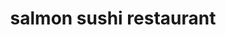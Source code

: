 ---
layout: place
title: "salmon sushi restaurant"
permalink: /new-york/staten-island/salmon-sushi-restaurant.html
stateAbbr: NY
stateName: New York
cityName: Staten Island
seo:
  name: "salmon sushi restaurant"
  type: Restaurant
  links: null
description: "salmon sushi restaurant serves delicious sushi in Staten Island, New York. Try fresh Japanese dishes for a great dining experience. "
place_id: ChIJtfFjmHJPwokRE4a9GAN1_fE
photos:
  - name: >-
      places/ChIJtfFjmHJPwokRE4a9GAN1_fE/photos/AeeoHcJLe3glxC-pqHtM1eAwYg7fNICnZCskRjw2eD8-MMEqbzkmBoM71ccYu-GLCE6czucB9LGDn1X5o_WrQWZRKX8Na8AClYoXnMtPqDo4Sqkq7R8IQS3rkgEXO-uqIy0aHwxcxil3SG4O3CAfg9JymffY3WM875sgcssFCMjaeRyDbk3_6YGDlzFdM_8uyxCr-DUgi1V5mVuRhdEOkz9IdyvJBzSqk8MEAMe32qu49UtyCermRTyz_CrE7KQREcSEVOJz_vUzUxTmLWbdgycXUyC0rDEIH0Pl4kzejftW2wSwOQM7FrPIouT225DfiX-lVWzhCwrw_mrgfIsaIuzaddPKX5u8CrZQ-26nmibHRLO60q87IniXZKu7Gc2_KMLougsNMel7JIuW8DKqMyLvSyjAARTa2_rdOzhUY06rWlU1o8I
    widthPx: 3264
    heightPx: 1836
    authorAttributions:
      - displayName: Shady Mesiha
        uri: https://maps.google.com/maps/contrib/115900151139317936286
        photoUri: >-
          https://lh3.googleusercontent.com/a/ACg8ocLAmLP8EwxyPVX9a4FgK6Zp-ogbgx1-ejO5cxPDdLjgUNo9vg=s100-p-k-no-mo
    flagContentUri: >-
      https://www.google.com/local/imagery/report/?cb_client=maps_api_places.places_api&image_key=!1e10!2sCIHM0ogKEICAgIDk5vutywE&hl=en-US
    googleMapsUri: >-
      https://www.google.com/maps/place//data=!3m4!1e2!3m2!1sCIHM0ogKEICAgIDk5vutywE!2e10!4m2!3m1!1s0x89c24f729863f1b5:0xf1fd750318bd8613
  - name: >-
      places/ChIJtfFjmHJPwokRE4a9GAN1_fE/photos/AeeoHcIJC8UDzKHNilYOxUC2iBHG5t7lDZ_J_AZlsIDBjZ6e5b0Hn6CyseeuInDCUj6adAfkyv8GF-RCff2z6utD_rNr1HVrHX33eckyO9iyahKAncau17yCyk4rj7cp2jGcPdACeQGo9718k7tJcaWvtmDr74AokN-4ep3rgrVVni2m4_rB02ACFO1fW_eXHOqSSCeafpCw8MMVrSgesl2XnOr88dwKpnMv8LJfuhmsiyot8aZ705UZdMwMoHaZ-4DQDubQJmFQMF0NGR-3-8nquFINaesNigkqwVjFqWIL82R8Hw
    widthPx: 3024
    heightPx: 4032
    authorAttributions:
      - displayName: salmon sushi restaurant
        uri: https://maps.google.com/maps/contrib/113082357703417845880
        photoUri: >-
          https://lh3.googleusercontent.com/a/ACg8ocJaIKlFhTLfy0tXWA6XXAR5CyzkARJqR8pfev96A5lAfRDekA=s100-p-k-no-mo
    flagContentUri: >-
      https://www.google.com/local/imagery/report/?cb_client=maps_api_places.places_api&image_key=!1e10!2sAF1QipMLpfPbrLESNvl_WwnZuaAzgHRufydmwGJtrLfD&hl=en-US
    googleMapsUri: >-
      https://www.google.com/maps/place//data=!3m4!1e2!3m2!1sAF1QipMLpfPbrLESNvl_WwnZuaAzgHRufydmwGJtrLfD!2e10!4m2!3m1!1s0x89c24f729863f1b5:0xf1fd750318bd8613
  - name: >-
      places/ChIJtfFjmHJPwokRE4a9GAN1_fE/photos/AeeoHcKeRC39TYdDn2SHHbROPNqdA07YOWgIdsbkJ6f3sDWnpKLTeZhndvIIcutGfeFvqt12J_6K0qNtB2-ZZmmTbpqZ3irXx5d1vL5npxFgmx2rwYbPYQIKRAYlNrm2EL2LplSm2LpWvb0EXIABdhpHOdau2EDfPn_XKqO_Y2lWrLcOh_olJc8P0ZarcmU3GhR3G5tk-9Xvb0Z_NL7DFEW8jzGfAnrkSe3IO2V22tDMoRyZO7han_yo0TnodViagp4rWZ_Plf1H42kcGFt4bzJH0-HwfiWo41EswBMd2HUMqtIyKgLBDJoh7MqvPrrxZNu1b36o6GZw14XpDwmalI6xI7jIHLP6yfXMoglcsRb04f1GfmR-gWh2V7uHXwJlDnwIkohbxaMBEATgqVMKVew0FzitbwwTXNqekgi6jqg2uU4wSeA1I60GQAmRe2lqkxkC
    widthPx: 4000
    heightPx: 3000
    authorAttributions:
      - displayName: Bussara Siripokanon
        uri: https://maps.google.com/maps/contrib/102767577321596983727
        photoUri: >-
          https://lh3.googleusercontent.com/a-/ALV-UjW562X-ef99oqOANux2PSVJ-xAO9MHtcLi3hOJ2130nul_RVL7b=s100-p-k-no-mo
    flagContentUri: >-
      https://www.google.com/local/imagery/report/?cb_client=maps_api_places.places_api&image_key=!1e10!2sCIABIhADycKz6hLSOmf8UzEADjZh&hl=en-US
    googleMapsUri: >-
      https://www.google.com/maps/place//data=!3m4!1e2!3m2!1sCIABIhADycKz6hLSOmf8UzEADjZh!2e10!4m2!3m1!1s0x89c24f729863f1b5:0xf1fd750318bd8613
  - name: >-
      places/ChIJtfFjmHJPwokRE4a9GAN1_fE/photos/AeeoHcKDmzJQCBBBiVMhgfWACGX54PKpkRHWSffF5hVSmfl31Kd6TUnGNAW72sx03Umjk5jlrjvRHJB-pq8tnwf994LZbmCtbsu3OoQOBzVmYibRNkArsSkUoJCgf5X0pAGFOG7NNeiMXVaB48tNtBzESvgr8P0XgSCd5dtStP1Z_cyn3QiGYTAbtvtcuOKBASlYKUaH1Z0PbhBN-3ycWR7hOwtnr6p_TVEB712z_bVjqtW4zeYQUdCaj-C07xWDiXrEU9jQYSpX-4KEMrIY7UsifmVbYdsn9_O6sG4FrFJ7X8O3cVRlMF5t67wP5AB0ad7inQ-XSpbceljBGrd-FpxhmJpUKFTYVFMt8RRNe5078fxR9Bzyt_lTdJYEp2n01HlY9WFO7oJmclfx79Si3VQ6-2c8Elnd3GdtqifQODzF64OVN5TP
    widthPx: 3024
    heightPx: 4032
    authorAttributions:
      - displayName: Ross
        uri: https://maps.google.com/maps/contrib/112800053869162446708
        photoUri: >-
          https://lh3.googleusercontent.com/a-/ALV-UjV-ULexZES-x5c9vmSDZP03x2L6bEi8RQya4_7mw6ZHGU2nfcM=s100-p-k-no-mo
    flagContentUri: >-
      https://www.google.com/local/imagery/report/?cb_client=maps_api_places.places_api&image_key=!1e10!2sCIHM0ogKEICAgIC3gLeqggE&hl=en-US
    googleMapsUri: >-
      https://www.google.com/maps/place//data=!3m4!1e2!3m2!1sCIHM0ogKEICAgIC3gLeqggE!2e10!4m2!3m1!1s0x89c24f729863f1b5:0xf1fd750318bd8613
  - name: >-
      places/ChIJtfFjmHJPwokRE4a9GAN1_fE/photos/AeeoHcItnLfolKdFvRlGpBq_OvovJu9o055T02uzxQkUSqzg9xP3iKG7jalnuVY5sF43AZZvRW51Ejfu1ms5CIeaTjz8sSgM7rwNSVqK4rS4HdwWc_ZvcEMemm1SOeCwi3HRH2gWx6crYRVaHT-LQRIxgfbakgcVRVTfuzzirBqAF7BMUWz9ZJpFQ5zngIhoeLd9SZOINwJNJmSfwZd7m_VRY_wIiSqkzP8K-0aKNx6XpRUvXJsAWusDw1Myz0Gch6Au2AhGscbviZLTQAravJXx79KzzA4YqMPvq0AVmPPFt-G-12WBi3sgg6jweufoQ1pXfTa2mfHAoc-APbcKEKCbDXxLrZJ8LrHT_JRkSGk4MMsLHaO3f0dBfAYd0mfaUjCZpBm0E2mFBI-Y1HuTwpZ_ExGppTZvdiS24XN-kyCf8VU
    widthPx: 4032
    heightPx: 3024
    authorAttributions:
      - displayName: Roberto Puac
        uri: https://maps.google.com/maps/contrib/114616040827027699068
        photoUri: >-
          https://lh3.googleusercontent.com/a/ACg8ocJsetwFcjhYdQajax2tR_x3q_saESQ4OdO6qFbr9ZGqYHLAug=s100-p-k-no-mo
    flagContentUri: >-
      https://www.google.com/local/imagery/report/?cb_client=maps_api_places.places_api&image_key=!1e10!2sCIHM0ogKEICAgID945OzRg&hl=en-US
    googleMapsUri: >-
      https://www.google.com/maps/place//data=!3m4!1e2!3m2!1sCIHM0ogKEICAgID945OzRg!2e10!4m2!3m1!1s0x89c24f729863f1b5:0xf1fd750318bd8613
  - name: >-
      places/ChIJtfFjmHJPwokRE4a9GAN1_fE/photos/AeeoHcK2Zstj_gHeX91sZmtnmnI9yl8SYsn-WS1duxvW3Bn6VskTg_AOMyvBQDeR-5hlk-Yt6SikwHTxiRkTi9g9kG29l_dbMqvFzuryRKscWryrchGfu5_pT43qyT1a2WC_zPVYoVTcZQZ7GhNl-vsfB2LRNz8z3YtW7WYt0r5aEJatilf9DBT88BaOi4vNCA0aMPk72bctypgjYyzJWN-M12cLXQVq5L0roZrPMRqqrdqlXDwY3zCywxwnJWQLvJfjH3DDFMCO70wimxXVncxDuGaIw86U3coKCKFTc-8EEcookSvyMsiUrPHeY8quFJHRt6dM-1d3X24McZXoCaElfg5P6LUulQcnO9JnQstb7qbCJykoDMkZDSvAin5rbW8YCj5KqqmLZl710Ax_aqBEvxyE7zRHHVmFecZJMu7PHDMMla8
    widthPx: 3024
    heightPx: 4032
    authorAttributions:
      - displayName: Mandy Wang
        uri: https://maps.google.com/maps/contrib/107130811993006199623
        photoUri: >-
          https://lh3.googleusercontent.com/a/ACg8ocLwiSSAngZIK9-FGeveESWsa-Z3RO3l8CzpDGuboAVWjBv_bg=s100-p-k-no-mo
    flagContentUri: >-
      https://www.google.com/local/imagery/report/?cb_client=maps_api_places.places_api&image_key=!1e10!2sCIHM0ogKEICAgIDehsv8_gE&hl=en-US
    googleMapsUri: >-
      https://www.google.com/maps/place//data=!3m4!1e2!3m2!1sCIHM0ogKEICAgIDehsv8_gE!2e10!4m2!3m1!1s0x89c24f729863f1b5:0xf1fd750318bd8613
  - name: >-
      places/ChIJtfFjmHJPwokRE4a9GAN1_fE/photos/AeeoHcLv-nKtYDh5b-2aW85cnjOKe-XMrFX8A3yMwwzLA4drvHpo8Qz9N6BlZGG8NY_W-nlZZLDqoesJaUL_b9_QU7R-uBR3O4pnxPi26slILyRr7HBZIkAjsbZkyxQggpiOo7u86aRgn47dMyycdcB3UqD66L4ImniUh1DANciGCpcBSaVrAjwpnuQujGTnT0mlNJYpVwcD-5NNfeTgRZBRXHLsgPYkoZqVjCX4pnWAWMy-bhlOjyc-IiAhWGdNrwproUPNMgWK0UJ5700ZAdnfrAWb5k4_oQT7l1A2caAAssnqpcpVPKi0PCkGLkIxKwbKUqBtJOSXzWXbD2TbTXt_oqnmz5L8_yPlmhCE8S8KkFjod-gwXmdGkExVs1Hmt6Nqx0LQH7u2j43G6RlVWussDE98mua-VPmtujRwk3Wf_7NiQ9w
    widthPx: 3024
    heightPx: 4032
    authorAttributions:
      - displayName: J. B.
        uri: https://maps.google.com/maps/contrib/107204877750885066011
        photoUri: >-
          https://lh3.googleusercontent.com/a/ACg8ocK1d9j8exU4Xl2yVKM16A9YwgKZPilo81GNMf5Hi7_hD_JObw41=s100-p-k-no-mo
    flagContentUri: >-
      https://www.google.com/local/imagery/report/?cb_client=maps_api_places.places_api&image_key=!1e10!2sCIHM0ogKEICAgIDmru_3qwE&hl=en-US
    googleMapsUri: >-
      https://www.google.com/maps/place//data=!3m4!1e2!3m2!1sCIHM0ogKEICAgIDmru_3qwE!2e10!4m2!3m1!1s0x89c24f729863f1b5:0xf1fd750318bd8613
  - name: >-
      places/ChIJtfFjmHJPwokRE4a9GAN1_fE/photos/AeeoHcKqm4E2JnNbFsvmBr4HMM3QFu_GwRluc_81ghkoExVyx6kWdNv4ootdIukSQnSmp3xY3_V_CM7yOKdpCW6OjEHx8JVWrxrlOLgFtrQ9eMMeyhY1jEhnjFSsXQYTHU9RLo3yKWcV8B6QEeNRQSy0AaozfPcBEZvkuY4D27EYT1H6nDSXc_0bGOWh9MPMkHY47xtVMuUyOKl8uWSjPq-WpzTqbQt9yHbQfk4Tb1iKvY0XUgXKiwrDTvq0x4yc5ySejwi9qBdk6kskT7B7JSP_0eaXj7Z-tIMiTRZJ74zk9wgVb6RuI-4GO0aOhuWUWBJ_g43KFv4ddb0x3c8FhrTyiGi6VBrW_6048_Ya7MKV_JyEq1cUy6Qsmp4gHmMIq_dpBerHTe8-weHe8LPDHG5mU60SH0qpnWbMV5Zt-z0mMIJkjjnl
    widthPx: 1175
    heightPx: 882
    authorAttributions:
      - displayName: Bernie Alvarez
        uri: https://maps.google.com/maps/contrib/110757331685734349635
        photoUri: >-
          https://lh3.googleusercontent.com/a-/ALV-UjXUqINmhLkbjl-3FFtayL7MJPs13Vx9v_3zsLvFU--q9SY5Sv6r=s100-p-k-no-mo
    flagContentUri: >-
      https://www.google.com/local/imagery/report/?cb_client=maps_api_places.places_api&image_key=!1e10!2sCIHM0ogKEICAgICuiZ_j3wE&hl=en-US
    googleMapsUri: >-
      https://www.google.com/maps/place//data=!3m4!1e2!3m2!1sCIHM0ogKEICAgICuiZ_j3wE!2e10!4m2!3m1!1s0x89c24f729863f1b5:0xf1fd750318bd8613
  - name: >-
      places/ChIJtfFjmHJPwokRE4a9GAN1_fE/photos/AeeoHcJvtp5VptmaMg-XMFWWE7AmhndEOAfKwc9bwYvv1qm3zaGtZqgu5ikJ9exoc5k6_ritnECGdq5WaqtKPS7ky9idHrYlFzFHbCczZ4pCgpkJO_6pUaduG9LK_be0YppduVKf7h0f-H7JmPcqNS4IcRVoXz3Umfbl4SDUL976mXjV_wPBCNcgKEuN43lFg8tEfvHdjbgFXkEX1iMkGVQCwtJIOyo8VeeNAmWH-C7GJKDo3egU5fleHw2URIROTAUOd9aJ5QtgztechWI2tTTMHuqWNi8NCVSg6htWz5oE_vqUeM9-60xFbX8x3tnDgzZrJaOdTuuI2R0dWCcRf8ovsK5N2_K1V9a78eZB1MRp4IkmtKUGEq_4MKQ-1M6LV1PiVNyIRXsp5Qx6bIHNh63tq8NndOD2PNMNWBMEdYpYCE_ahNoz
    widthPx: 1276
    heightPx: 1702
    authorAttributions:
      - displayName: SALMON SUSHI
        uri: https://maps.google.com/maps/contrib/110893507706768445725
        photoUri: >-
          https://lh3.googleusercontent.com/a-/ALV-UjWARRzdpobCF5z8a-2azLp_aJDEkF894Vo5Fza2PnMEo9_PC6Y=s100-p-k-no-mo
    flagContentUri: >-
      https://www.google.com/local/imagery/report/?cb_client=maps_api_places.places_api&image_key=!1e10!2sCIHM0ogKEICAgIDmnb_y0AE&hl=en-US
    googleMapsUri: >-
      https://www.google.com/maps/place//data=!3m4!1e2!3m2!1sCIHM0ogKEICAgIDmnb_y0AE!2e10!4m2!3m1!1s0x89c24f729863f1b5:0xf1fd750318bd8613
  - name: >-
      places/ChIJtfFjmHJPwokRE4a9GAN1_fE/photos/AeeoHcKfBqaHhqyn2RUMgE8w3F48QudvP4qsnH9DRlhhDVIWLz6Ybo6ZUI8wzHhklc0Ecpw7hqmHYbCOMLlSZjhVvDBn4JKS1GYUAIqErZYivNZ29FYoAL6Dn0p1yNMxa7jwFlZrBABTK3_hcVDBymWrBHsuic6DkDOTTzV-40jrfl-OjRfOfDCXugFb_k-KBrz8VYMLAKuZ5uuXPAhkbpQETL9KO-tiVESSjj_fx4fooOEp5UV1B06PXRTxITra2T-qKci0jiFoE1Y3n8u8oBbXTSVWmGScmQs3G9R7iy9Xgyk1JA
    widthPx: 800
    heightPx: 500
    authorAttributions:
      - displayName: OMG Juice Bar & Grill
        uri: https://maps.google.com/maps/contrib/102017401666555550662
        photoUri: >-
          https://lh3.googleusercontent.com/a-/ALV-UjUY5RCbwJJyVwJ9hqTMsgA7BjBAbsRYMN36zMOgbNYXrFnvku_5=s100-p-k-no-mo
    flagContentUri: >-
      https://www.google.com/local/imagery/report/?cb_client=maps_api_places.places_api&image_key=!1e10!2sAF1QipNhw5rcUm5VLxwAm2T0GHut9Qm_DSY2yt5bP5wq&hl=en-US
    googleMapsUri: >-
      https://www.google.com/maps/place//data=!3m4!1e2!3m2!1sAF1QipNhw5rcUm5VLxwAm2T0GHut9Qm_DSY2yt5bP5wq!2e10!4m2!3m1!1s0x89c24f729863f1b5:0xf1fd750318bd8613
address: 1077 Bay St, Staten Island, NY 10305, USA
street: 1077 Bay St
city: Staten Island
state: NY
zip: '10305'
country: USA
neighborhood: Rosebank
latitude: '40.617220'
longitude: '-74.067419'
accessibility_options:
  wheelchairAccessibleParking: false
  wheelchairAccessibleEntrance: true
business_status: OPERATIONAL
name: salmon sushi restaurant
google_maps_links:
  directionsUri: >-
    https://www.google.com/maps/dir//''/data=!4m7!4m6!1m1!4e2!1m2!1m1!1s0x89c24f729863f1b5:0xf1fd750318bd8613!3e0
  placeUri: https://maps.google.com/?cid=17437221988408854035
  writeAReviewUri: >-
    https://www.google.com/maps/place//data=!4m3!3m2!1s0x89c24f729863f1b5:0xf1fd750318bd8613!12e1
  reviewsUri: >-
    https://www.google.com/maps/place//data=!4m4!3m3!1s0x89c24f729863f1b5:0xf1fd750318bd8613!9m1!1b1
  photosUri: >-
    https://www.google.com/maps/place//data=!4m3!3m2!1s0x89c24f729863f1b5:0xf1fd750318bd8613!10e5
primary_type: Sushi Restaurant
opening_hours:
  regular: null
  current: null
secondary_opening_hours:
  regular:
    weekdayDescriptions: null
    type: null
  current:
    weekdayDescriptions: null
    type: null
phone: null
price_level: null
price_range: null
rating: null
rating_count: 0
website: null
reviews: null
parking_options: null
payment_options: null
allow_dogs: null
curbside_pickup: null
delivery: null
dine_in: null
good_for_children: null
good_for_groups: null
good_for_sports: null
live_music: null
menu_for_children: null
outdoor_seating: null
reservable: null
restroom: null
serves_beer: null
serves_breakfast: null
serves_brunch: null
serves_cocktails: null
serves_coffee: null
serves_dinner: null
serves_dessert: null
serves_lunch: null
serves_vegetarian_food: null
serves_wine: null
takeout: null
update_category: essentials
summary: null

---